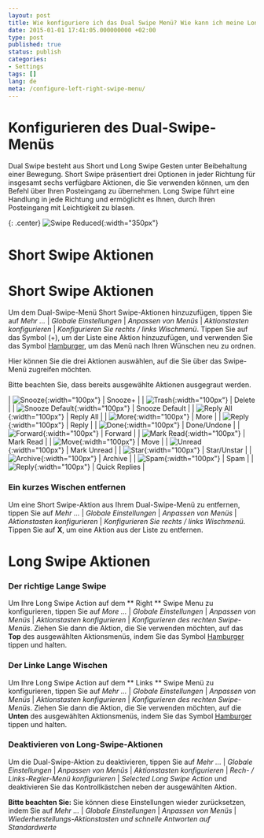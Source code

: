 ```yaml
---
layout: post
title: Wie konfiguriere ich das Dual Swipe Menü? Wie kann ich meine Long Swipe Action einstellen?
date: 2015-01-01 17:41:05.000000000 +02:00
type: post
published: true
status: publish
categories:
- Settings
tags: []
lang: de
meta: /configure-left-right-swipe-menu/
---
```


# Konfigurieren des Dual-Swipe-Menüs

Dual Swipe besteht aus Short und Long Swipe Gesten unter Beibehaltung einer Bewegung. Short Swipe präsentiert drei Optionen in jeder Richtung für insgesamt sechs verfügbare Aktionen, die Sie verwenden können, um den Befehl über Ihren Posteingang zu übernehmen. Long Swipe führt eine Handlung in jede Richtung und ermöglicht es Ihnen, durch Ihren Posteingang mit Leichtigkeit zu blasen.

{: .center}
![Swipe Reduced](/assets/BlueMail_Swipe_reduced.gif){:width="350px"}

# Short Swipe Aktionen

# Short Swipe Aktionen

Um dem Dual-Swipe-Menü Short Swipe-Aktionen hinzuzufügen, tippen Sie auf *Mehr ...* \| *Globale Einstellungen* \| *Anpassen von Menüs* \| *Aktionstasten konfigurieren* \| *Konfigurieren Sie rechts / links Wischmenü*. Tippen Sie auf das Symbol (+), um der Liste eine Aktion hinzuzufügen, und verwenden Sie das Symbol [Hamburger](/assets/Hamburger-Menu-Blue.jpg), um das Menü nach Ihren Wünschen neu zu ordnen.

Hier können Sie die drei Aktionen auswählen, auf die Sie über das Swipe-Menü zugreifen möchten.

Bitte beachten Sie, dass bereits ausgewählte Aktionen ausgegraut werden.

| ![Snooze](/assets/ic_action_later--150x150.png){:width="100px"} | Snooze+ |
| ![Trash](/assets/folder_trash.png){:width="100px"} | Delete |
| ![Snooze Default](/assets/ic_action_later_default.png){:width="100px"} | Snooze Default |
| ![Reply All](/assets/ic_action_reply_all.png){:width="100px"} | Reply All |
| ![More](/assets/more_option_add_account.png){:width="100px"} | More |
| ![Reply](/assets/ic_action_wear_reply.png){:width="100px"} | Reply |
| ![Done](/assets/ic_action_done.png){:width="100px"} | Done/Undone |
| ![Forward](/assets/ic_action_forward.png){:width="100px"} | Forward |
| ![Mark Read](/assets/ic_action_wear_mark_as_read.png){:width="100px"} | Mark Read |
| ![Move](/assets/ic_action_move.png){:width="100px"} | Move |
| ![Unread](/assets/menu_item_unread.png){:width="100px"} | Mark Unread |
| ![Star](/assets/menu_item_star.png){:width="100px"} | Star/Unstar |
| ![Archive](/assets/ic_action_wear_archive.png){:width="100px"} | Archive |
| ![Spam](/assets/ic_action_spam.png){:width="100px"} | Spam |
| ![Reply](/assets/settings_swipe_quick_reply1.png){:width="100px"} | Quick Replies |

### Ein kurzes Wischen entfernen
Um eine Short Swipe-Aktion aus Ihrem Dual-Swipe-Menü zu entfernen, tippen Sie auf *Mehr ...* \| *Globale Einstellungen* \| *Anpassen von Menüs* \| *Aktionstasten konfigurieren* \| *Konfigurieren Sie rechts / links Wischmenü*. Tippen Sie auf **X**, um eine Aktion aus der Liste zu entfernen.

# Long Swipe Aktionen

### Der richtige Lange Swipe

Um Ihre Long Swipe Action auf dem ** Right ** Swipe Menu zu konfigurieren, tippen Sie auf *More ...* \| *Globale Einstellungen* \| *Anpassen von Menüs* \| *Aktionstasten konfigurieren* \| *Konfigurieren des rechten Swipe-Menüs*. Ziehen Sie dann die Aktion, die Sie verwenden möchten, auf das **Top** des ausgewählten Aktionsmenüs, indem Sie das Symbol [Hamburger](/assets/Hamburger-Menu-Blue.jpg) tippen und halten.

### Der Linke Lange Wischen

Um Ihre Long Swipe Action auf dem ** Links ** Swipe Menü zu konfigurieren, tippen Sie auf *Mehr ...* \| *Globale Einstellungen* \| *Anpassen von Menüs* \| *Aktionstasten konfigurieren* \| *Konfigurieren des rechten Swipe-Menüs*. Ziehen Sie dann die Aktion, die Sie verwenden möchten, auf die **Unten** des ausgewählten Aktionsmenüs, indem Sie das Symbol [Hamburger](/assets/Hamburger-Menu-Blue.jpg) tippen und halten.

### Deaktivieren von Long-Swipe-Aktionen

Um die Dual-Swipe-Aktion zu deaktivieren, tippen Sie auf *Mehr ...* \| *Globale Einstellungen* \| *Anpassen von Menüs* \| *Aktionstasten konfigurieren* \| *Rech- / Links-Regler-Menü konfigurieren* \| *Selected Long Swipe Action* und deaktivieren Sie das Kontrollkästchen neben der ausgewählten Aktion.

**Bitte beachten Sie:** Sie können diese Einstellungen wieder zurücksetzen, indem Sie auf *Mehr ...* \| *Globale Einstellungen* \| *Anpassen von Menüs* \| *Wiederherstellungs-Aktionstasten und schnelle Antworten auf Standardwerte*
